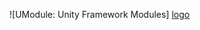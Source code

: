[logo]: https://github.com/rajin-s/UModule/raw/master/UM_Logo.png "Logo"
[icon]: https://github.com/rajin-s/UModule/raw/master/UM_Icon.png "Icon"

![UModule: Unity Framework Modules] [logo]

